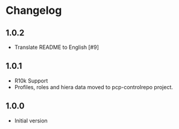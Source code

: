 # Changelog

## 1.0.2
- Translate README to English [#9]

## 1.0.1
- R10k Support
- Profiles, roles and hiera data moved to pcp-controlrepo project.

## 1.0.0

- Initial version
